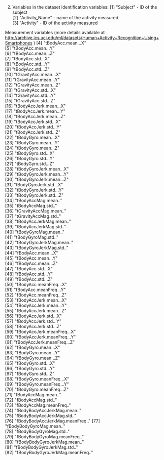  
2. Variables in the dataset
Identification variables:
 [1] "Subject" - ID of the subject                      
 [2] "Activity_Name" - name of the activity measured                  
 [3] "Activity" - ID of the activity measured                       
 
Measurement variables (more details available at http://archive.ics.uci.edu/ml/datasets/Human+Activity+Recognition+Using+Smartphones )
 [4] "tBodyAcc.mean...X"              
 [5] "tBodyAcc.mean...Y"              
 [6] "tBodyAcc.mean...Z"              
 [7] "tBodyAcc.std...X"               
 [8] "tBodyAcc.std...Y"               
 [9] "tBodyAcc.std...Z"               
[10] "tGravityAcc.mean...X"           
[11] "tGravityAcc.mean...Y"           
[12] "tGravityAcc.mean...Z"           
[13] "tGravityAcc.std...X"            
[14] "tGravityAcc.std...Y"            
[15] "tGravityAcc.std...Z"            
[16] "tBodyAccJerk.mean...X"          
[17] "tBodyAccJerk.mean...Y"          
[18] "tBodyAccJerk.mean...Z"          
[19] "tBodyAccJerk.std...X"           
[20] "tBodyAccJerk.std...Y"           
[21] "tBodyAccJerk.std...Z"           
[22] "tBodyGyro.mean...X"             
[23] "tBodyGyro.mean...Y"             
[24] "tBodyGyro.mean...Z"             
[25] "tBodyGyro.std...X"              
[26] "tBodyGyro.std...Y"              
[27] "tBodyGyro.std...Z"              
[28] "tBodyGyroJerk.mean...X"         
[29] "tBodyGyroJerk.mean...Y"         
[30] "tBodyGyroJerk.mean...Z"         
[31] "tBodyGyroJerk.std...X"          
[32] "tBodyGyroJerk.std...Y"          
[33] "tBodyGyroJerk.std...Z"          
[34] "tBodyAccMag.mean.."             
[35] "tBodyAccMag.std.."              
[36] "tGravityAccMag.mean.."          
[37] "tGravityAccMag.std.."           
[38] "tBodyAccJerkMag.mean.."         
[39] "tBodyAccJerkMag.std.."          
[40] "tBodyGyroMag.mean.."            
[41] "tBodyGyroMag.std.."             
[42] "tBodyGyroJerkMag.mean.."        
[43] "tBodyGyroJerkMag.std.."         
[44] "fBodyAcc.mean...X"              
[45] "fBodyAcc.mean...Y"              
[46] "fBodyAcc.mean...Z"              
[47] "fBodyAcc.std...X"               
[48] "fBodyAcc.std...Y"               
[49] "fBodyAcc.std...Z"               
[50] "fBodyAcc.meanFreq...X"          
[51] "fBodyAcc.meanFreq...Y"          
[52] "fBodyAcc.meanFreq...Z"          
[53] "fBodyAccJerk.mean...X"          
[54] "fBodyAccJerk.mean...Y"          
[55] "fBodyAccJerk.mean...Z"          
[56] "fBodyAccJerk.std...X"           
[57] "fBodyAccJerk.std...Y"           
[58] "fBodyAccJerk.std...Z"           
[59] "fBodyAccJerk.meanFreq...X"      
[60] "fBodyAccJerk.meanFreq...Y"      
[61] "fBodyAccJerk.meanFreq...Z"      
[62] "fBodyGyro.mean...X"             
[63] "fBodyGyro.mean...Y"             
[64] "fBodyGyro.mean...Z"             
[65] "fBodyGyro.std...X"              
[66] "fBodyGyro.std...Y"              
[67] "fBodyGyro.std...Z"              
[68] "fBodyGyro.meanFreq...X"         
[69] "fBodyGyro.meanFreq...Y"         
[70] "fBodyGyro.meanFreq...Z"         
[71] "fBodyAccMag.mean.."             
[72] "fBodyAccMag.std.."              
[73] "fBodyAccMag.meanFreq.."         
[74] "fBodyBodyAccJerkMag.mean.."     
[75] "fBodyBodyAccJerkMag.std.."      
[76] "fBodyBodyAccJerkMag.meanFreq.." 
[77] "fBodyBodyGyroMag.mean.."        
[78] "fBodyBodyGyroMag.std.."         
[79] "fBodyBodyGyroMag.meanFreq.."    
[80] "fBodyBodyGyroJerkMag.mean.."    
[81] "fBodyBodyGyroJerkMag.std.."     
[82] "fBodyBodyGyroJerkMag.meanFreq.."